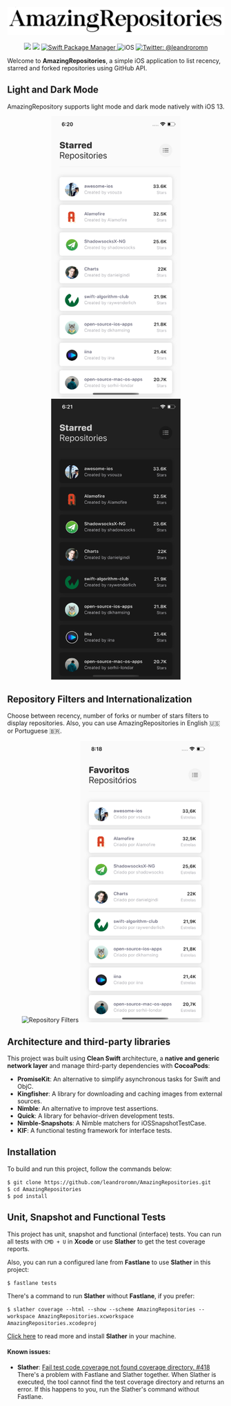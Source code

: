 <p align="center">
    <img src="repository-images/amazing-repositories-logo.png" width="600" max-width="90%" alt="AmazingRepositories" />
</p>

<p align="center">
    <img src="https://img.shields.io/badge/Swift-5.1-orange.svg" />
    <img src="https://img.shields.io/badge/Xcode-11.2.1-orange.svg" />
    <a href="https://cocoapods.org">
        <img src="https://img.shields.io/badge/cocoapods-compatible-brightgreen.svg?style=flat" alt="Swift Package Manager" />
    </a>
     <img src="https://img.shields.io/badge/platforms-iOS-brightgreen.svg?style=flat" alt="iOS" />
    <a href="https://twitter.com/leandroromn" target="_blank">
        <img src="https://img.shields.io/badge/twitter-@leandroromn-blue.svg?style=flat" alt="Twitter: @leandroromn" />
    </a>
</p>

Welcome to **AmazingRepositories**, a simple iOS application to list recency, starred and forked repositories using GitHub API.

## Light and Dark Mode
AmazingRepository supports light mode and dark mode natively with iOS 13.

<p align="center">
    <img src="repository-images/light-mode.png" width="300" max-width="40%" alt="App with light mode" />
    <img src="repository-images/dark-mode.png" width="300" max-width="40%" alt="App with dark mode" />
</p>

## Repository Filters and Internationalization
Choose between recency, number of forks or number of stars filters to display repositories.
Also, you can use AmazingRepositories in English 🇺🇸 or Portuguese 🇧🇷.

<p align="center">
    <img src="https://media.giphy.com/media/XccxxE6tKXVAGRizjm/giphy.gif" width="300" max-width="40%" alt="Repository Filters" />
    <img src="repository-images/pt-br.png" width="300" max-width="40%" alt="Repository Filters" />
</p>

## Architecture and third-party libraries
This project was built using **Clean Swift** architecture, a **native and generic network layer** and manage third-party dependencies with **CocoaPods**:
- **PromiseKit**: An alternative to simplify asynchronous tasks for Swift and ObjC.
- **Kingfisher**: A library for downloading and caching images from external sources.
- **Nimble**: An alternative to improve test assertions.
- **Quick**: A library for behavior-driven development tests.
- **Nimble-Snapshots**: A Nimble matchers for iOSSnapshotTestCase.
- **KIF**: A functional testing framework for interface tests.

## Installation
To build and run this project, follow the commands below:
```
$ git clone https://github.com/leandroromn/AmazingRepositories.git
$ cd AmazingRepositories
$ pod install
```

## Unit, Snapshot and Functional Tests
This project has unit, snapshot and functional (interface) tests. You can run all tests with `CMD + U` in **Xcode** or use **Slather** to get the test coverage reports.

Also, you can run a configured lane from **Fastlane** to use **Slather** in this project:
```
$ fastlane tests
```

There's a command to run **Slather** without **Fastlane**, if you prefer:
```
$ slather coverage --html --show --scheme AmazingRepositories --workspace AmazingRepositories.xcworkspace AmazingRepositories.xcodeproj
```

[Click here](https://github.com/SlatherOrg/slather#installation) to read more and install **Slather** in your machine.

#### Known issues:
- **Slather**: [Fail test code coverage not found coverage directory. #418](https://github.com/SlatherOrg/slather/issues/418)<br/>
There's a problem with Fastlane and Slather together. When Slather is executed, the tool cannot find the test coverage directory and returns an error. If this happens to you, run the Slather's command without Fastlane.
